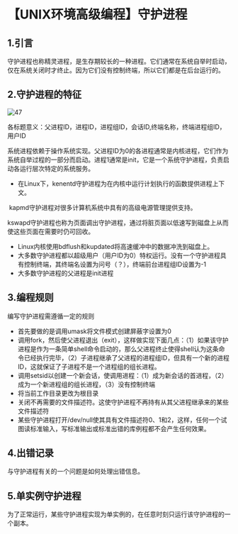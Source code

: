 # 【UNIX环境高级编程】守护进程

## 1.引言

守护进程也称精灵进程，是生存期较长的一种进程。它们通常在系统自举时启动，仅在系统关闭时才终止。因为它们没有控制终端，所以它们都是在后台运行的。

## 2.守护进程的特征

![47](F:\学习专用\学习笔记\图片\47.png)

各标题意义：父进程ID，进程ID，进程组ID，会话ID,终端名称，终端进程组ID，用户ID

系统进程依赖于操作系统实现。父进程ID为0的各进程通常是内核进程，它们作为系统自举过程的一部分而启动。进程1通常是init，它是一个系统守护进程，负责启动各运行层次特定的系统服务。



- 在Linux下，kenentd守护进程为在内核中运行计划执行的函数提供进程上下文。

​		     kapmd守护进程对很多计算机系统中具有的高级电源管理提供支持。

​	             kswapd守护进程也称为页面调出守护进程，通过将脏页面以低速写到磁盘上从而使这些页面在需要时仍可回收。

- Linux内核使用bdflush和kupdated将高速缓冲中的数据冲洗到磁盘上。
- 大多数守护进程都以超级用户（用户ID为0）特权运行。没有一个守护进程具有控制终端，其终端名设置为问号（？），终端前台进程组ID设置为-1
- 大多数守护进程的父进程是init进程

## 3.编程规则

编写守护进程需遵循一定的规则

- 首先要做的是调用umask将文件模式创建屏蔽字设置为0
- 调用fork，然后使父进程退出（exit），这样做实现下面几点：（1）如果该守护进程是作为一条简单shell命令启动的，那么父进程终止使得shell认为这条命令已经执行完毕，（2）子进程继承了父进程的进程组ID，但具有一个新的进程ID，这就保证了子进程不是一个进程组的组长进程。
- 调用setsid以创建一个新会话，使调用进程：（1）成为新会话的首进程，（2）成为一个新进程组的组长进程，（3）没有控制终端
- 将当前工作目录更改为根目录
- 关闭不再需要的文件描述符。这使守护进程不再持有从其父进程继承来的某些文件描述符
- 某些守护进程打开/dev/null使其具有文件描述符0、1和2，这样，任何一个试图读标准输入，写标准输出或标准出错的库例程都不会产生任何效果。

## 4.出错记录

与守护进程有关的一个问题是如何处理出错信息。

## 5.单实例守护进程

为了正常运行，某些守护进程实现为单实例的，在任意时刻只运行该守护进程的一个副本。



​		     

